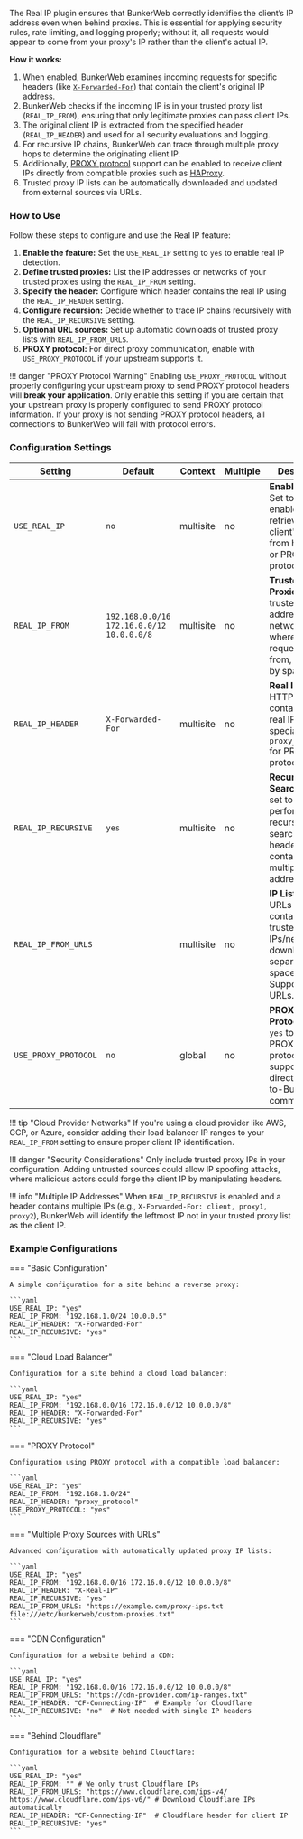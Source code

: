 The Real IP plugin ensures that BunkerWeb correctly identifies the client’s IP address even when behind proxies. This is essential for applying security rules, rate limiting, and logging properly; without it, all requests would appear to come from your proxy's IP rather than the client's actual IP.

**How it works:**

1. When enabled, BunkerWeb examines incoming requests for specific headers (like [`X-Forwarded-For`](https://developer.mozilla.org/en-US/docs/Web/HTTP/Reference/Headers/X-Forwarded-For)) that contain the client's original IP address.
2. BunkerWeb checks if the incoming IP is in your trusted proxy list (`REAL_IP_FROM`), ensuring that only legitimate proxies can pass client IPs.
3. The original client IP is extracted from the specified header (`REAL_IP_HEADER`) and used for all security evaluations and logging.
4. For recursive IP chains, BunkerWeb can trace through multiple proxy hops to determine the originating client IP.
5. Additionally, [PROXY protocol](https://netnut.io/what-is-proxy-protocol-and-how-does-it-work/) support can be enabled to receive client IPs directly from compatible proxies such as [HAProxy](https://www.haproxy.org/).
6. Trusted proxy IP lists can be automatically downloaded and updated from external sources via URLs.

### How to Use

Follow these steps to configure and use the Real IP feature:

1. **Enable the feature:** Set the `USE_REAL_IP` setting to `yes` to enable real IP detection.
2. **Define trusted proxies:** List the IP addresses or networks of your trusted proxies using the `REAL_IP_FROM` setting.
3. **Specify the header:** Configure which header contains the real IP using the `REAL_IP_HEADER` setting.
4. **Configure recursion:** Decide whether to trace IP chains recursively with the `REAL_IP_RECURSIVE` setting.
5. **Optional URL sources:** Set up automatic downloads of trusted proxy lists with `REAL_IP_FROM_URLS`.
6. **PROXY protocol:** For direct proxy communication, enable with `USE_PROXY_PROTOCOL` if your upstream supports it.

!!! danger "PROXY Protocol Warning"
    Enabling `USE_PROXY_PROTOCOL` without properly configuring your upstream proxy to send PROXY protocol headers will **break your application**. Only enable this setting if you are certain that your upstream proxy is properly configured to send PROXY protocol information. If your proxy is not sending PROXY protocol headers, all connections to BunkerWeb will fail with protocol errors.

### Configuration Settings

| Setting              | Default                                   | Context   | Multiple | Description                                                                                                           |
| -------------------- | ----------------------------------------- | --------- | -------- | --------------------------------------------------------------------------------------------------------------------- |
| `USE_REAL_IP`        | `no`                                      | multisite | no       | **Enable Real IP:** Set to `yes` to enable retrieving client's real IP from headers or PROXY protocol.                |
| `REAL_IP_FROM`       | `192.168.0.0/16 172.16.0.0/12 10.0.0.0/8` | multisite | no       | **Trusted Proxies:** List of trusted IP addresses or networks where proxied requests come from, separated by spaces.  |
| `REAL_IP_HEADER`     | `X-Forwarded-For`                         | multisite | no       | **Real IP Header:** HTTP header containing the real IP or special value `proxy_protocol` for PROXY protocol.          |
| `REAL_IP_RECURSIVE`  | `yes`                                     | multisite | no       | **Recursive Search:** When set to `yes`, performs a recursive search in header containing multiple IP addresses.      |
| `REAL_IP_FROM_URLS`  |                                           | multisite | no       | **IP List URLs:** URLs containing trusted proxy IPs/networks to download, separated by spaces. Supports file:// URLs. |
| `USE_PROXY_PROTOCOL` | `no`                                      | global    | no       | **PROXY Protocol:** Set to `yes` to enable PROXY protocol support for direct proxy-to-BunkerWeb communication.        |

!!! tip "Cloud Provider Networks"
    If you're using a cloud provider like AWS, GCP, or Azure, consider adding their load balancer IP ranges to your `REAL_IP_FROM` setting to ensure proper client IP identification.

!!! danger "Security Considerations"
    Only include trusted proxy IPs in your configuration. Adding untrusted sources could allow IP spoofing attacks, where malicious actors could forge the client IP by manipulating headers.

!!! info "Multiple IP Addresses"
    When `REAL_IP_RECURSIVE` is enabled and a header contains multiple IPs (e.g., `X-Forwarded-For: client, proxy1, proxy2`), BunkerWeb will identify the leftmost IP not in your trusted proxy list as the client IP.

### Example Configurations

=== "Basic Configuration"

    A simple configuration for a site behind a reverse proxy:

    ```yaml
    USE_REAL_IP: "yes"
    REAL_IP_FROM: "192.168.1.0/24 10.0.0.5"
    REAL_IP_HEADER: "X-Forwarded-For"
    REAL_IP_RECURSIVE: "yes"
    ```

=== "Cloud Load Balancer"

    Configuration for a site behind a cloud load balancer:

    ```yaml
    USE_REAL_IP: "yes"
    REAL_IP_FROM: "192.168.0.0/16 172.16.0.0/12 10.0.0.0/8"
    REAL_IP_HEADER: "X-Forwarded-For"
    REAL_IP_RECURSIVE: "yes"
    ```

=== "PROXY Protocol"

    Configuration using PROXY protocol with a compatible load balancer:

    ```yaml
    USE_REAL_IP: "yes"
    REAL_IP_FROM: "192.168.1.0/24"
    REAL_IP_HEADER: "proxy_protocol"
    USE_PROXY_PROTOCOL: "yes"
    ```

=== "Multiple Proxy Sources with URLs"

    Advanced configuration with automatically updated proxy IP lists:

    ```yaml
    USE_REAL_IP: "yes"
    REAL_IP_FROM: "192.168.0.0/16 172.16.0.0/12 10.0.0.0/8"
    REAL_IP_HEADER: "X-Real-IP"
    REAL_IP_RECURSIVE: "yes"
    REAL_IP_FROM_URLS: "https://example.com/proxy-ips.txt file:///etc/bunkerweb/custom-proxies.txt"
    ```

=== "CDN Configuration"

    Configuration for a website behind a CDN:

    ```yaml
    USE_REAL_IP: "yes"
    REAL_IP_FROM: "192.168.0.0/16 172.16.0.0/12 10.0.0.0/8"
    REAL_IP_FROM_URLS: "https://cdn-provider.com/ip-ranges.txt"
    REAL_IP_HEADER: "CF-Connecting-IP"  # Example for Cloudflare
    REAL_IP_RECURSIVE: "no"  # Not needed with single IP headers
    ```

=== "Behind Cloudflare"

    Configuration for a website behind Cloudflare:

    ```yaml
    USE_REAL_IP: "yes"
    REAL_IP_FROM: "" # We only trust Cloudflare IPs
    REAL_IP_FROM_URLS: "https://www.cloudflare.com/ips-v4/ https://www.cloudflare.com/ips-v6/" # Download Cloudflare IPs automatically
    REAL_IP_HEADER: "CF-Connecting-IP"  # Cloudflare header for client IP
    REAL_IP_RECURSIVE: "yes"
    ```
